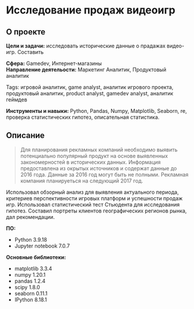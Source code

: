 # Исследование продаж видеоигр

## О проекте
**Цели и задачи:** исследовать исторические данные о прадажах видео-игр. Составить

**Сфера:** Gamedev, Интернет-магазины\
**Направление деятельости:** Маркетинг Аналитик, Продуктовый аналитик

Tags: игровой аналитик, game analyst, аналитик игрового проекта, продуктовый аналитик, product analyst, gamedev analyst, аналитик геймдев

**Инструменты и навыки:** Python, Pandas, Numpy, Matplotlib, Seaborn, re, проверка статистических гипотез, описательная статистика.

## Описание
>Для планирования рекламных компаний необходимо выявить потенциально популярный продукт на основе выявленных закономерностей в исторических данных.
Информация предоставлена из окрытых источников и содержат данные до 2016 года. Данные за 2016 год могут быть не полными.
Рекламная компания планируеться на следующий 2017 год.

Использовал обзорный анализ для выявления актуального периода, критериев перспективности игровых платформ и успешности продаж игр. Использовал статистический тест Стьюдента для исследования гипотез. Составил портреты клиентов географических регионов рынка, дал рекомендации.

**ПО:**
+ Python 3.9.18
+ Jupyter notebook 7.0.7

**Основные библиотеки:**
- matplotlib 3.3.4
- numpy 1.20.1
- pandas 1.2.4
- scipy 1.8.0
- seaborn 0.11.1
- IPython 8.18.1